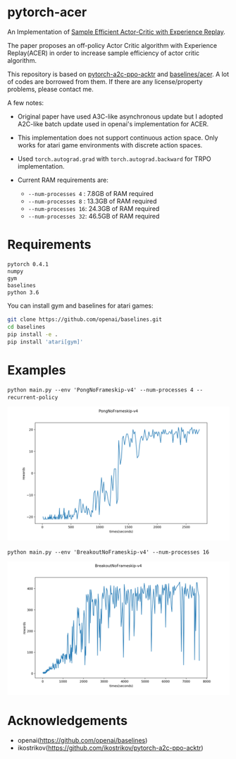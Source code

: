# pytorch-acer

An Implementation of [Sample Efficient Actor-Critic with Experience Replay](https://arxiv.org/abs/1611.01224).

The paper proposes an off-policy Actor Critic algorithm with Experience Replay(ACER) in order to increase sample efficiency of actor critic algorithm.

This repository is based on [pytorch-a2c-ppo-acktr](https://github.com/ikostrikov/pytorch-a2c-ppo-acktr) and [baselines/acer](https://github.com/openai/baselines/tree/master/baselines/acer). A lot of codes are borrowed from them. If there are any license/property problems, please contact me.

A few notes:
- Original paper have used A3C-like asynchronous update but I adopted A2C-like batch update used in openai's implementation for ACER.

- This implementation does not support continuous action space. Only works for atari game environments with discrete action spaces.

- Used `torch.autograd.grad` with `torch.autograd.backward` for TRPO implementation.

- Current RAM requirements are:
    - `--num-processes 4` : 7.8GB of RAM required
    - `--num-processes 8` : 13.3GB of RAM required
    - `--num-processes 16`: 24.3GB of RAM required
    - `--num-processes 32`: 46.5GB of RAM required



# Requirements
```
pytorch 0.4.1
numpy
gym
baselines
python 3.6
```

You can install gym and baselines for atari games:

```bash
git clone https://github.com/openai/baselines.git
cd baselines
pip install -e .
pip install 'atari[gym]'
```

# Examples

`python main.py --env 'PongNoFrameskip-v4' --num-processes 4 --recurrent-policy`

![PongNoFrameskip-v4](imgs/pong.png)

`python main.py --env 'BreakoutNoFrameskip-v4' --num-processes 16`

![BreakoutNoFrameskip-v4](imgs/breakout.png)

# Acknowledgements
- openai(https://github.com/openai/baselines)
- ikostrikov(https://github.com/ikostrikov/pytorch-a2c-ppo-acktr)